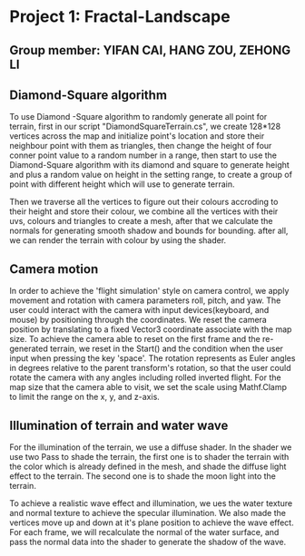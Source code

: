 # Project 1: Fractal-Landscape

## Group member: YIFAN CAI, HANG ZOU, ZEHONG LI

## Diamond-Square algorithm
To use Diamond -Square algorithm to randomly generate all point for terrain, first in our script "DiamondSquareTerrain.cs", we create 128*128 vertices across the map and initialize point's location and store their neighbour point with them as triangles, then change the height of four conner point value to a random number in a range, then start to use the Diamond-Square algorithm with its diamond and square to generate height and plus a random value on height in the setting range, to create a group of point with different height which will use to generate terrain.

Then we traverse all the vertices to figure out their colours accroding to their height and store their colour, we combine all the vertices with their uvs, colours and triangles to create a mesh, after that we calculate the normals for generating smooth shadow and bounds for bounding. after all, we can render the terrain with colour by using the shader.

## Camera motion
In order to achieve the 'flight simulation' style on camera control, we apply movement and rotation with camera parameters roll, pitch, and yaw. The user could interact with the camera with input devices(keyboard, and mouse) by positioning through the coordinates. We reset the camera position by translating to a fixed Vector3 coordinate associate with the map size. To achieve the camera able to reset on the first frame and the re-generated terrain, we reset in the Start() and the condition when the user input when pressing the key 'space'. The rotation represents as Euler angles in degrees relative to the parent transform's rotation, so that the user could rotate the camera with any angles including rolled inverted flight. For the map size that the camera able to visit, we set the scale using Mathf.Clamp to limit the range on the x, y, and z-axis.

## Illumination of terrain and water wave
For the illumination of the terrain, we use a diffuse shader. In the shader we use two Pass to shade the terrain, the first one is to shader the terrain with the color which is already defined in the mesh, and shade the diffuse light effect to the terrain. The second one is to shade the moon light into the terrain.

To achieve a realistic wave effect and illumination, we ues the water texture and normal texture to achieve the specular illumination. We also made the vertices move up and down at it's plane position to achieve the wave effect. For each frame, we will recalculate the normal of the water surface, and pass the normal data into the shader to generate the shadow of the wave.
